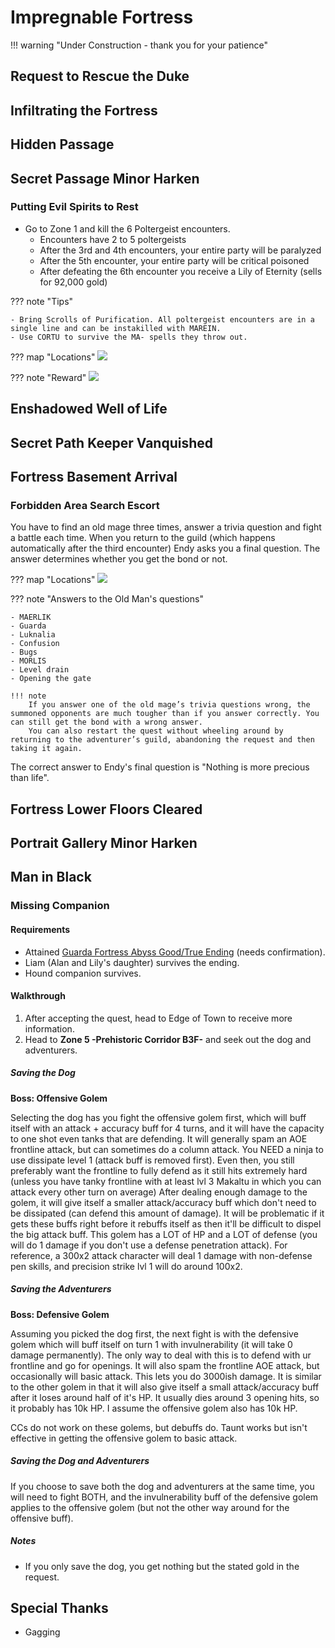# Impregnable Fortress

!!! warning "Under Construction - thank you for your patience"

## Request to Rescue the Duke

## Infiltrating the Fortress

## Hidden Passage

## Secret Passage Minor Harken

### Putting Evil Spirits to Rest

- Go to Zone 1 and kill the 6 Poltergeist encounters.
    - Encounters have 2 to 5 poltergeists
    - After the 3rd and 4th encounters, your entire party will be paralyzed
    - After the 5th encounter, your entire party will be critical poisoned
    - After defeating the 6th encounter you receive a Lily of Eternity (sells for 92,000 gold)

??? note "Tips"

    - Bring Scrolls of Purification. All poltergeist encounters are in a single line and can be instakilled with MAREIN.
    - Use CORTU to survive the MA- spells they throw out.

??? map "Locations"
    ![](./img/putting-evil-spirits-to-rest-locations.jpg)

??? note "Reward"
    ![](./img/putting-evil-spirits-to-rest-reward.jpg)

## Enshadowed Well of Life

## Secret Path Keeper Vanquished

## Fortress Basement Arrival

### Forbidden Area Search Escort

You have to find an old mage three times, answer a trivia question and fight a battle each time. When you return to the guild (which happens automatically after the third encounter) Endy asks you a final question. The answer determines whether you get the bond or not. 

??? map "Locations"
    ![](./img/forbidden-search-area-escort-locations.png)

??? note "Answers to the Old Man's questions"

    - MAERLIK
    - Guarda
    - Luknalia
    - Confusion
    - Bugs
    - MORLIS
    - Level drain
    - Opening the gate

    !!! note
        If you answer one of the old mage’s trivia questions wrong, the summoned opponents are much tougher than if you answer correctly. You can still get the bond with a wrong answer.
        You can also restart the quest without wheeling around by returning to the adventurer’s guild, abandoning the request and then taking it again. 

The correct answer to Endy's final question is "Nothing is more precious than life".

## Fortress Lower Floors Cleared

## Portrait Gallery Minor Harken

## Man in Black

### Missing Companion

#### Requirements

- Attained [Guarda Fortress Abyss Good/True Ending](./greater-warped-one.md#good-ending) (needs confirmation).
- Liam (Alan and Lily's daughter) survives the ending.
- Hound companion survives.

#### Walkthrough

1. After accepting the quest, head to Edge of Town to receive more information.
2. Head to **Zone 5 -Prehistoric Corridor B3F-** and seek out the dog and adventurers.

##### Saving the Dog

**Boss: Offensive Golem**

Selecting the dog has you fight the offensive golem first, which will buff itself with an attack + accuracy buff for 4 turns, and it will have the capacity to one shot even tanks that are defending. It will generally spam an AOE frontline attack, but can sometimes do a column attack. You NEED a ninja to use dissipate level 1 (attack buff is removed first). Even then, you still preferably want the frontline to fully defend as it still hits extremely hard (unless you have tanky frontline with at least lvl 3 Makaltu in which you can attack every other turn on average) After dealing enough damage to the golem, it will give itself a smaller attack/accuracy buff which don't need to be dissipated (can defend this amount of damage). It will be problematic if it gets these buffs right before it rebuffs itself as then it'll be difficult to dispel the big attack buff. This golem has a LOT of HP and a LOT of defense (you will do 1 damage if you don't use a defense penetration attack). For reference, a 300x2 attack character will deal 1 damage with non-defense pen skills, and precision strike lvl 1 will do around 100x2.

##### Saving the Adventurers
**Boss: Defensive Golem**

Assuming you picked the dog first, the next fight is with the defensive golem which will buff itself on turn 1 with invulnerability (it will take 0 damage permanently). The only way to deal with this is to defend with ur frontline and go for openings. It will also spam the frontline AOE attack, but occasionally will basic attack. This lets you do 3000ish damage. It is similar to the other golem in that it will also give itself a small attack/accuracy buff after it loses around half of it's HP. It usually dies around 3 opening hits, so it probably has 10k HP. I assume the offensive golem also has 10k HP.

CCs do not work on these golems, but debuffs do. Taunt works but isn't effective in getting the offensive golem to basic attack. 

##### Saving the Dog and Adventurers

If you choose to save both the dog and adventurers at the same time, you will need to fight BOTH, and the invulnerability buff of the defensive golem applies to the offensive golem (but not the other way around for the offensive buff).

##### Notes

- If you only save the dog, you get nothing but the stated gold in the request. 

## Special Thanks

- Gagging